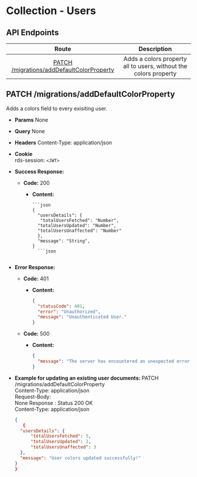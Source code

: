 # Collection - Users

## API Endpoints

|                                           Route                                           |                           Description                            |
| :---------------------------------------------------------------------------------------: | :--------------------------------------------------------------: |
| [PATCH /migrations/addDefaultColorProperty](#patch-migrations-add_default_color_property) | Adds a colors property all to users, without the colors property |

## PATCH /migrations/addDefaultColorProperty

Adds a colors field to every exisiting user.

- **Params**
  None
- **Query**
  None
- **Headers**
  Content-Type: application/json
- **Cookie**  
  rds-session: `<JWT>`
- **Success Response:**

  - **Code:** 200

    - **Content:**

          ```json
          {
            "usersDetails": {
             "totalUsersFetched": "Number",
            "totalUsersUpdated": "Number",
            "totalUsersUnaffected": "Number"
            },
            "message": "String",
          }
            ```json

    ```

    ```

- **Error Response:**

  - **Code:** 401

    - **Content:**
      ```json
      {
        "statusCode": 401,
        "error": "Unauthorized",
        "message": "Unauthenticated User."
      }
      ```

  - **Code:** 500
    - **Content:**
      ```json
      {
        "message": "The server has encountered an unexpected error. Please contact the administrator for more information."
      }
      ```

- **Example for updating an existing user documents:**
  PATCH /migrations/addDefaultColorProperty<br/>
  Content-Type: application/json<br/>
  Request-Body:<br/>
  None
  Response :
  Status 200 OK <br/>
  Content-Type: application/json<br/>

  ```json
  {
     {
    "usersDetails": {
        "totalUsersFetched": 5,
        "totalUsersUpdated": 2,
        "totalUsersUnaffected": 3
    },
    "message": "User colors updated successfully!"
  }
  }
  ```

